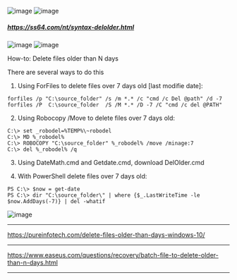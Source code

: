 ![image](https://github.com/rezaabedi1365/bat/assets/117336743/f966cfe4-5711-44d8-b7aa-2bc5113e5da0)
![image](https://github.com/rezaabedi1365/bat/assets/117336743/a4cce3b2-9ed2-48c7-a1c8-2026cd3886fc)
##### https://ss64.com/nt/syntax-delolder.html

![image](https://github.com/rezaabedi1365/bat/assets/117336743/7be23530-1fb7-44d5-af90-9889a0ee1b86)
![image](https://github.com/rezaabedi1365/bat/assets/117336743/4bfa197f-e1c2-4998-8e79-0c913657f6ca)


How-to: Delete files older than N days

There are several ways to do this

1) Using ForFiles to delete files over 7 days old [last modifie date]:
```
forfiles /p "C:\source_folder" /s /m *.* /c "cmd /c Del @path" /d -7
forfiles /P  C:\source_folder  /S /M *.* /D -7 /C "cmd /c del @PATH"
```
2) Using Robocopy /Move to delete files over 7 days old:
```
C:\> set _robodel=%TEMP%\~robodel
C:\> MD %_robodel%
C:\> ROBOCOPY "C:\source_folder" %_robodel% /move /minage:7
C:\> del %_robodel% /q
```
3) Using DateMath.cmd and Getdate.cmd, download DelOlder.cmd

4) With PowerShell delete files over 7 days old:
```
PS C:\> $now = get-date
PS C:\> dir "C:\source_folder\" | where {$_.LastWriteTime -le $now.AddDays(-7)} | del -whatif
```
![image](https://github.com/rezaabedi1365/bat/assets/117336743/b97e83b3-1db5-423f-b7bc-41c8d5959786)



---------------------------------------------------------------------------------------------------------------------
https://pureinfotech.com/delete-files-older-than-days-windows-10/




------------------------------------------------------------------------------------------------------------------------
https://www.easeus.com/questions/recovery/batch-file-to-delete-older-than-n-days.html




-----------------------------------------------------------------------------------------------------------------------

